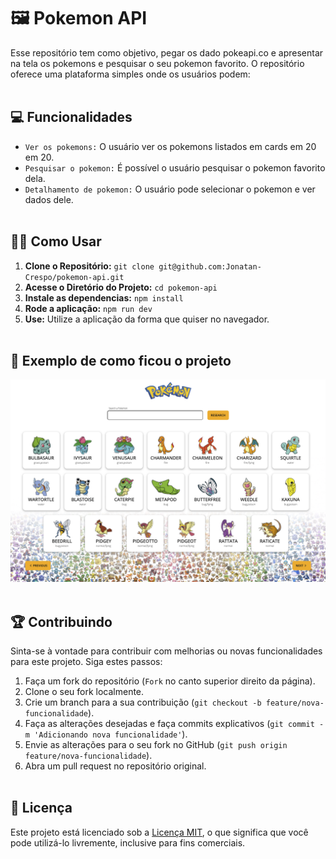 # 🖼️ Pokemon API

Esse repositório tem como objetivo, pegar os dado pokeapi.co e apresentar na tela os pokemons e pesquisar o seu pokemon favorito. O repositório oferece uma plataforma simples onde os usuários podem:<br><br>

## 💻  Funcionalidades
- `Ver os pokemons:` O usuário ver os pokemons listados em cards em 20 em 20.
- `Pesquisar o pokemon:` É possível o usuário pesquisar o pokemon favorito dela.
- `Detalhamento de pokemon:` O usuário pode selecionar o pokemon e ver dados dele.
<br><br>

## 👨‍💻 Como Usar
1. **Clone o Repositório:** `git clone git@github.com:Jonatan-Crespo/pokemon-api.git`
2. **Acesse o Diretório do Projeto:** `cd pokemon-api`
3. **Instale as dependencias:** `npm install`
4. **Rode a aplicação:** `npm run dev`
5. **Use:** Utilize a aplicação da forma que quiser no navegador.
<br><br>

## 🎨 Exemplo de como ficou o projeto
![Página do Pokemon API](./public/visual-pokemon-api.png)
<br><br>

## 🏆 Contribuindo
Sinta-se à vontade para contribuir com melhorias ou novas funcionalidades para este projeto. Siga estes passos:
<br>
1. Faça um fork do repositório (`Fork` no canto superior direito da página).
2. Clone o seu fork localmente.
3. Crie um branch para a sua contribuição (`git checkout -b feature/nova-funcionalidade`).
4. Faça as alterações desejadas e faça commits explicativos (`git commit -m 'Adicionando nova funcionalidade'`).
5. Envie as alterações para o seu fork no GitHub (`git push origin feature/nova-funcionalidade`).
6. Abra um pull request no repositório original.
<br><br>

## 📝 Licença
Este projeto está licenciado sob a [Licença MIT](link-para-o-arquivo-de-licenca), o que significa que você pode utilizá-lo livremente, inclusive para fins comerciais.
